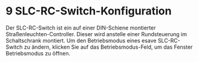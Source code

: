 # 9 SLC-RC-Switch-Konfiguration

Der SLC-RC-Switch ist ein auf einer DIN-Schiene montierter Straßenleuchten-Controller. Dieser wird anstelle einer Rundsteuerung im Schaltschrank montiert. Um den Betriebsmodus eines esave SLC-RC-Switch zu ändern, klicken Sie auf das Betriebsmodus-Feld, um das Fenster Betriebsmodus zu öffnen. 